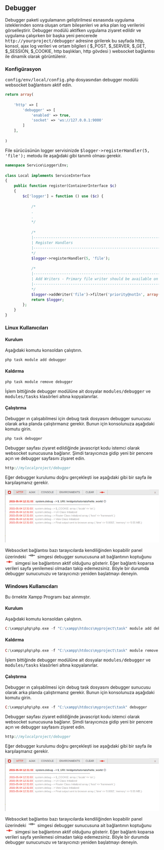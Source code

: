 
## Debugger

Debugger paketi uygulamanın geliştirilmesi esnasında uygulama isteklerinden sonra oluşan ortam bileşenleri ve arka plan log verilerini görselleştirir. Debugger modülü aktifken uygulama ziyaret edildir ve uygulama çalışırken bir başka yeni pencerede <kbd>http://yourproject/debugger</kbd> adresine girilerek bu sayfada http, konsol, ajax log verileri ve ortam bilgileri ( $_POST, $_SERVER, $_GET, $_SESSION, $_COOKIE, http başlıkları, http gövdesi ) websocket bağlantısı ile dinamik olarak görüntülenir.

### Konfigürasyon

<kbd>config/env/local/config.php</kbd> dosyasından debugger modülü websocket bağlantısını aktif edin.

```php
return array(

    'http' => [
        'debugger' => [
            'enabled' => true,
            'socket' => 'ws://127.0.0.1:9000'
        ]
    ],
    
)
```

File sürücüsünün logger servisinizde <kbd>$logger->registerHandler(5, 'file');</kbd> metodu ile aşağıdaki gibi tanımlı olması gerekir.

```php
namespace Service\Logger\Env;

class Local implements ServiceInterface
{
    public function register(ContainerInterface $c)
    {
        $c['logger'] = function () use ($c) {
            
            /*
            .
            .
            */

            /*
            |--------------------------------------------------------------------------
            | Register Handlers
            |--------------------------------------------------------------------------
            */
            $logger->registerHandler(5, 'file');

            /*
            |--------------------------------------------------------------------------
            | Add Writers - Primary file writer should be available on local server
            |--------------------------------------------------------------------------
            */
            $logger->addWriter('file')->filter('priority@notIn', array());
            return $logger;
        };
    }
}
```

### Linux Kullanıcıları

#### Kurulum

Aşağıdaki komutu konsoldan çalıştırın.

```php
php task module add debugger
```

#### Kaldırma

```php
php task module remove debugger
```

İşlem bittiğinde debugger modülüne ait dosyalar <kbd>modules/debugger</kbd>  ve <kbd>modules/tasks</kbd> klasörleri altına kopyalanırlar.

#### Çalıştırma

Debugger ın çalışabilmesi için debug task dosyasını debugger sunucusu olarak arka planda çalıştırmanız gerekir. Bunun için konsolunuza aşağıdaki komutu girin.

```php
php task debugger
```

Debugger sayfası ziyaret edildiğinde javascript kodu istemci olarak websocket sunucusuna bağlanır. Şimdi tarayıcınıza gidip yeni bir pencere açın ve debugger sayfasını ziyaret edin.

```php
http://mylocalproject/debugger
```

Eğer debugger kurulumu doğru gerçekleşti ise aşağıdaki gibi bir sayfa ile karşılaşmanız gerekir.

![Debugger](/Debugger/Docs/images/debugger.png?raw=true "Debugger Ekran Görüntüsü")

Websocket bağlantısı bazı tarayıcılarda kendiliğinden kopabilir panel üzerindeki ![Closed](/Debugger/Docs/images/socket-closed.png?raw=true "Socket Closed") simgesi debugger sunucusuna ait bağlantının koptuğunu ![Open](/Debugger/Docs/images/socket-open.png?raw=true "Socket Open") simgesi ise bağlantının aktif olduğunu gösterir. Eğer bağlantı koparsa verileri sayfa yenilemesi olmadan takip edemezsiniz. Böyle bir durumda debugger sunucunuzu ve tarayıcınızı yeniden başlatmayı deneyin.

### Windows Kullanıcıları

Bu örnekte Xampp Programı baz alınmıştır.

#### Kurulum

Aşağıdaki komutu konsoldan çalıştırın.

```php
C:\xampp\php\php.exe -f "C:\xampp\htdocs\myproject\task" module add debugger
```

#### Kaldırma

```php
C:\xampp\php\php.exe -f "C:\xampp\htdocs\myproject\task" module remove debugger
```

İşlem bittiğinde debugger modülüne ait dosyalar <kbd>modules/debugger</kbd>  ve <kbd>modules/tasks</kbd> klasörleri altına kopyalanırlar.

#### Çalıştırma

Debugger ın çalışabilmesi için debug task dosyasını debugger sunucusu olarak arka planda çalıştırmanız gerekir. Bunun için konsolunuza aşağıdaki komutu girin.

```php
C:\xampp\php\php.exe -f "C:\xampp\htdocs\myproject\task" debugger
```

Debugger sayfası ziyaret edildiğinde javascript kodu istemci olarak websocket sunucusuna bağlanır. Şimdi tarayıcınıza gidip yeni bir pencere açın ve debugger sayfasını ziyaret edin.

```php
http://mylocalproject/debugger
```

Eğer debugger kurulumu doğru gerçekleşti ise aşağıdaki gibi bir sayfa ile karşılaşmanız gerekir.

![Debugger](/Debugger/Docs/images/debugger.png?raw=true "Debugger Ekran Görüntüsü")

Websocket bağlantısı bazı tarayıcılarda kendiliğinden kopabilir panel üzerindeki ![Closed](/Debugger/Docs/images/socket-closed.png?raw=true "Socket Closed") simgesi debugger sunucusuna ait bağlantının koptuğunu ![Open](/Debugger/Docs/images/socket-open.png?raw=true "Socket Open") simgesi ise bağlantının aktif olduğunu gösterir. Eğer bağlantı koparsa verileri sayfa yenilemesi olmadan takip edemezsiniz. Böyle bir durumda debugger sunucunuzu ve tarayıcınızı yeniden başlatmayı deneyin.